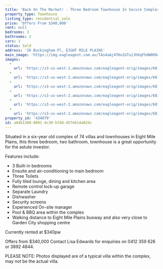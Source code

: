 ```yaml
---
title: 'Back On The Market! - Three Bedroom Townhouse In Secure Complex'
property_type: Townhouse
listing_type: residential_sale
price: 'Offers From $340,000'
rent: null
bedrooms: 3
bathrooms: 2
cars: 1
status: Sold
address: '26 Buckingham Pl, EIGHT MILE PLAINS'
main_image: 'https://img.eagleagent.com.au/TAs4aAj4THx2GTu1JHXqFhdW6R0=/1280x854/smart/https://s3-us-west-2.amazonaws.com/eagleagent-orig/images/6818537/104649316-image-M.jpg'
images:
  -
    url: 'https://s3-us-west-2.amazonaws.com/eagleagent-orig/images/6818542/104649316-image-E.jpg'
  -
    url: 'https://s3-us-west-2.amazonaws.com/eagleagent-orig/images/6818541/104649316-image-D.jpg'
  -
    url: 'https://s3-us-west-2.amazonaws.com/eagleagent-orig/images/6818540/104649316-image-C.jpg'
  -
    url: 'https://s3-us-west-2.amazonaws.com/eagleagent-orig/images/6818539/104649316-image-B.jpg'
  -
    url: 'https://s3-us-west-2.amazonaws.com/eagleagent-orig/images/6818538/104649316-image-A.jpg'
  -
    url: 'https://s3-us-west-2.amazonaws.com/eagleagent-orig/images/6818537/104649316-image-M.jpg'
property_id: '434879'
id: a84b1380-0891-4c30-b7dd-d57e614a024c
---
```

Situated in a six-year old complex of 74 villas and townhouses in Eight Mile Plains, this three bedroom, two bathroom, townhouse is a great opportunity for the astute investor.

Features include:
- 3 Built-in bedrooms
- Ensuite and air-conditioning to main bedroom
- Three Toilets
- Fully tiled lounge, dining and kitchen area
- Remote control lock-up garage
- Separate Laundry
- Dishwasher
- Security screens
- Experienced On-site manager
- Pool & BBQ area within the complex
- Walking distance to Eight Mile Plains busway and also very close to Garden City shopping centre

Currently rented at $340pw

Offers from $340,000
Contact Lisa Edwards for enquiries on 0412 359 626 or 3892 4844.

PLEASE NOTE: Photos displayed are of a typical villa within the complex, may not be the actual villa.